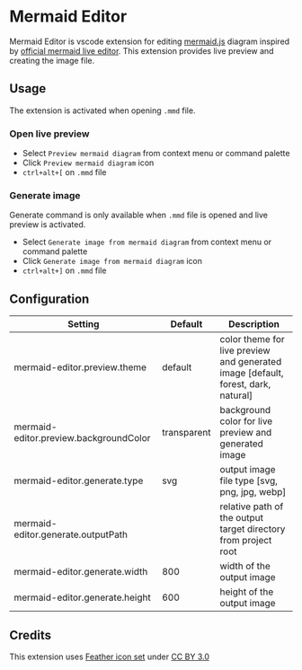# Mermaid Editor

Mermaid Editor is vscode extension for editing [mermaid.js](https://mermaidjs.github.io/) diagram inspired by [official mermaid live editor](https://mermaidjs.github.io/mermaid-live-editor/). This extension provides live preview and creating the image file.

## Usage

The extension is activated when opening `.mmd` file.

### Open live preview

- Select `Preview mermaid diagram` from context menu or command palette
- Click `Preview mermaid diagram` icon
- `ctrl+alt+[` on `.mmd` file

### Generate image

Generate command is only available when `.mmd` file is opened and live preview is activated.

- Select `Generate image from mermaid diagram` from context menu or command palette
- Click `Generate image from mermaid diagram` icon
- `ctrl+alt+]` on `.mmd` file

## Configuration

|Setting|Default|Description|
|---|---|---|
|mermaid-editor.preview.theme|default|color theme for live preview and generated image [default, forest, dark, natural]|
|mermaid-editor.preview.backgroundColor|transparent|background color for live preview and generated image|
|mermaid-editor.generate.type|svg|output image file type [svg, png, jpg, webp]|
|mermaid-editor.generate.outputPath||relative path of the output target directory from project root|
|mermaid-editor.generate.width|800|width of the output image|
|mermaid-editor.generate.height|600|height of the output image|


## Credits
This extension uses [Feather icon set](https://www.iconfinder.com/iconsets/feather) under [CC BY 3.0](https://creativecommons.org/licenses/by/3.0/)